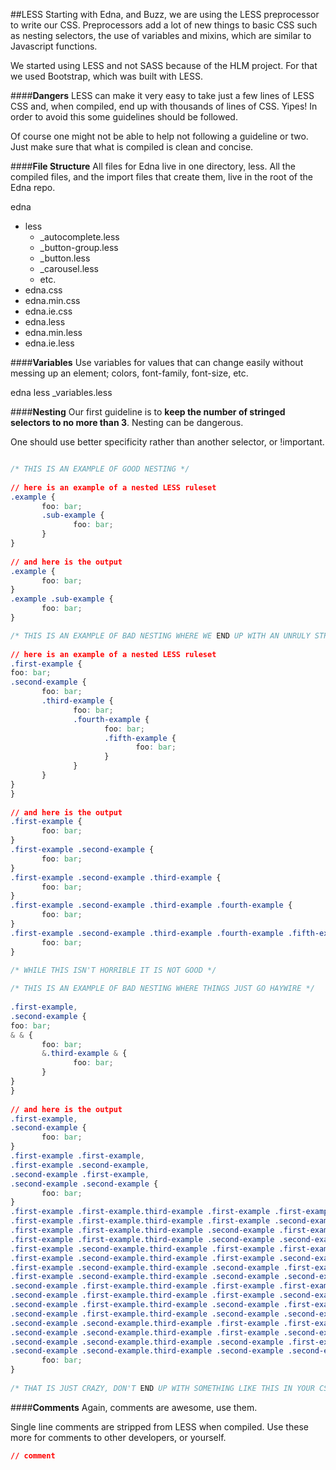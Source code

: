 ##LESS
Starting with Edna, and Buzz, we are using the LESS preprocessor to write our CSS. Preprocessors add a lot of new things to basic CSS such as nesting selectors, the use of variables and mixins, which are similar to Javascript functions.

We started using LESS and not SASS because of the HLM project. For that we used Bootstrap, which was built with LESS.

####**Dangers**
LESS can make it very easy to take just a few lines of LESS CSS and, when compiled, end up with thousands of lines of CSS. Yipes! In order to avoid this some guidelines should be followed.

Of course one might not be able to help not following a guideline or two. Just make sure that what is compiled is clean and concise.

####**File Structure**
All files for Edna live in one directory, less. All the compiled files, and the import files that create them, live in the root of the Edna repo.

edna

 - less
     - _autocomplete.less
     - _button-group.less
     - _button.less
     - _carousel.less
     - etc.
 - edna.css
 - edna.min.css
 - edna.ie.css
 - edna.less
 - edna.min.less
 - edna.ie.less

####**Variables**
Use variables for values that can change easily without messing up an element; colors, font-family, font-size, etc.

edna
       less
       _variables.less

####**Nesting**
Our first guideline is to **keep the number of stringed selectors to no more than 3**. Nesting can be dangerous.

One should use better specificity rather than another selector, or !important.

```CSS

/* THIS IS AN EXAMPLE OF GOOD NESTING */
 
// here is an example of a nested LESS ruleset
.example {
       foo: bar;
       .sub-example {
              foo: bar;
       }
}
 
// and here is the output
.example {
       foo: bar;
}
.example .sub-example {
       foo: bar;
}

```

```CSS
/* THIS IS AN EXAMPLE OF BAD NESTING WHERE WE END UP WITH AN UNRULY STRING OF SELECTORS */
 
// here is an example of a nested LESS ruleset
.first-example {
foo: bar;
.second-example {
       foo: bar;
       .third-example {
              foo: bar;
              .fourth-example {
                     foo: bar;
                     .fifth-example {
                            foo: bar;
                     }
              }
       }
}
}
 
// and here is the output
.first-example {
       foo: bar;
}
.first-example .second-example {
       foo: bar;
}
.first-example .second-example .third-example {
       foo: bar;
}
.first-example .second-example .third-example .fourth-example {
       foo: bar;
}
.first-example .second-example .third-example .fourth-example .fifth-example {
       foo: bar;
}
 
/* WHILE THIS ISN'T HORRIBLE IT IS NOT GOOD */
```

```CSS
/* THIS IS AN EXAMPLE OF BAD NESTING WHERE THINGS JUST GO HAYWIRE */
 
.first-example,
.second-example {
foo: bar;
& & {
       foo: bar;
       &.third-example & {
              foo: bar;
       }
}
}
 
// and here is the output
.first-example,
.second-example {
       foo: bar;
}
.first-example .first-example,
.first-example .second-example,
.second-example .first-example,
.second-example .second-example {
       foo: bar;
}
.first-example .first-example.third-example .first-example .first-example,
.first-example .first-example.third-example .first-example .second-example,
.first-example .first-example.third-example .second-example .first-example,
.first-example .first-example.third-example .second-example .second-example,
.first-example .second-example.third-example .first-example .first-example,
.first-example .second-example.third-example .first-example .second-example,
.first-example .second-example.third-example .second-example .first-example,
.first-example .second-example.third-example .second-example .second-example,
.second-example .first-example.third-example .first-example .first-example,
.second-example .first-example.third-example .first-example .second-example,
.second-example .first-example.third-example .second-example .first-example,
.second-example .first-example.third-example .second-example .second-example,
.second-example .second-example.third-example .first-example .first-example,
.second-example .second-example.third-example .first-example .second-example,
.second-example .second-example.third-example .second-example .first-example,
.second-example .second-example.third-example .second-example .second-example {
       foo: bar;
}
 
/* THAT IS JUST CRAZY, DON'T END UP WITH SOMETHING LIKE THIS IN YOUR CSS */
```


####**Comments**
Again, comments are awesome, use them.

Single line comments are stripped from LESS when compiled. Use these more for comments to other developers, or yourself.

```CSS
// comment
```